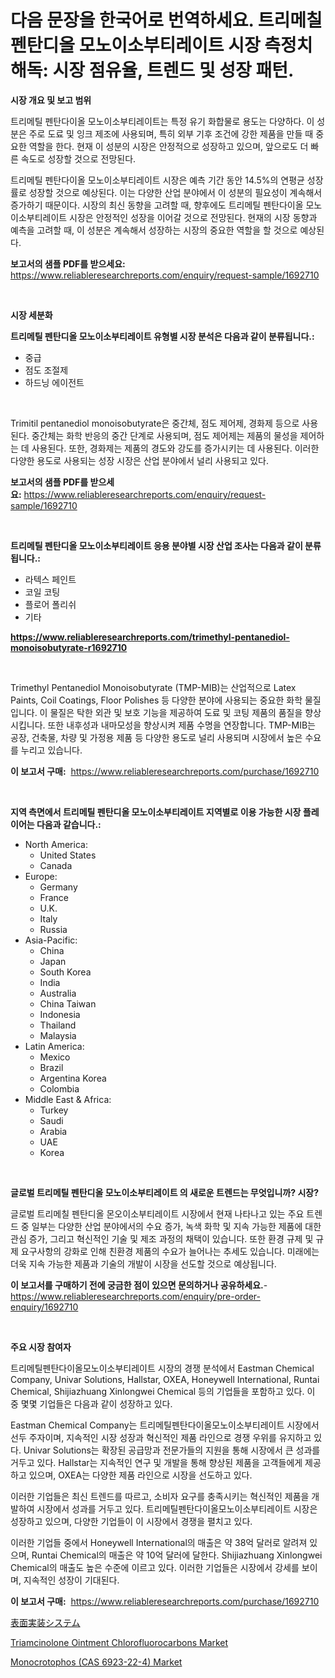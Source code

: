 <p><h1>다음 문장을 한국어로 번역하세요. 트리메칠 펜탄디올 모노이소부티레이트 시장 측정치 해독: 시장 점유율, 트렌드 및 성장 패턴.</h1></p><p><strong>시장 개요 및 보고 범위</strong></p>
<p><p>트리메틸 펜탄다이올 모노이소부티레이트는 특정 유기 화합물로 용도는 다양하다. 이 성분은 주로 도료 및 잉크 제조에 사용되며, 특히 외부 기후 조건에 강한 제품을 만들 때 중요한 역할을 한다. 현재 이 성분의 시장은 안정적으로 성장하고 있으며, 앞으로도 더 빠른 속도로 성장할 것으로 전망된다. </p><p>트리메틸 펜탄다이올 모노이소부티레이트 시장은 예측 기간 동안 14.5%의 연평균 성장률로 성장할 것으로 예상된다. 이는 다양한 산업 분야에서 이 성분의 필요성이 계속해서 증가하기 때문이다. 시장의 최신 동향을 고려할 때, 향후에도 트리메틸 펜탄다이올 모노이소부티레이트 시장은 안정적인 성장을 이어갈 것으로 전망된다. 현재의 시장 동향과 예측을 고려할 때, 이 성분은 계속해서 성장하는 시장의 중요한 역할을 할 것으로 예상된다.</p></p>
<p><strong>보고서의 샘플 PDF를 받으세요:</strong> <a href="https://www.reliableresearchreports.com/enquiry/request-sample/1692710">https://www.reliableresearchreports.com/enquiry/request-sample/1692710</a></p>
<p>&nbsp;</p>
<p><strong>시장 세분화</strong></p>
<p><strong>트리메틸 펜탄디올 모노이소부티레이트 유형별 시장 분석은 다음과 같이 분류됩니다.:</strong></p>
<p><ul><li>중급</li><li>점도 조절제</li><li>하드닝 에이전트</li></ul></p>
<p>&nbsp;</p>
<p><p>Trimitil pentanediol monoisobutyrate은 중간체, 점도 제어제, 경화제 등으로 사용된다. 중간체는 화학 반응의 중간 단계로 사용되며, 점도 제어제는 제품의 물성을 제어하는 데 사용된다. 또한, 경화제는 제품의 경도와 강도를 증가시키는 데 사용된다. 이러한 다양한 용도로 사용되는 성장 시장은 산업 분야에서 널리 사용되고 있다.</p></p>
<p><strong>보고서의 샘플 PDF를 받으세요:</strong>&nbsp;<a href="https://www.reliableresearchreports.com/enquiry/request-sample/1692710">https://www.reliableresearchreports.com/enquiry/request-sample/1692710</a></p>
<p>&nbsp;</p>
<p><strong> 트리메틸 펜탄디올 모노이소부티레이트 응용 분야별 시장 산업 조사는 다음과 같이 분류됩니다.:</strong></p>
<p><ul><li>라텍스 페인트</li><li>코일 코팅</li><li>플로어 폴리쉬</li><li>기타</li></ul></p>
<p><strong><a href="https://www.reliableresearchreports.com/trimethyl-pentanediol-monoisobutyrate-r1692710">https://www.reliableresearchreports.com/trimethyl-pentanediol-monoisobutyrate-r1692710</a></strong></p>
<p>&nbsp;</p>
<p><p>Trimethyl Pentanediol Monoisobutyrate (TMP-MIB)는 산업적으로 Latex Paints, Coil Coatings, Floor Polishes 등 다양한 분야에 사용되는 중요한 화학 물질입니다. 이 물질은 탁한 외관 및 보호 기능을 제공하여 도료 및 코팅 제품의 품질을 향상시킵니다. 또한 내후성과 내마모성을 향상시켜 제품 수명을 연장합니다. TMP-MIB는 공장, 건축물, 차량 및 가정용 제품 등 다양한 용도로 널리 사용되며 시장에서 높은 수요를 누리고 있습니다.</p></p>
<p><strong>이 보고서 구매:</strong>&nbsp; <a href="https://www.reliableresearchreports.com/purchase/1692710">https://www.reliableresearchreports.com/purchase/1692710</a></p>
<p>&nbsp;</p>
<p><strong>지역 측면에서 트리메틸 펜탄디올 모노이소부티레이트 지역별로 이용 가능한 시장 플레이어는 다음과 같습니다.:</strong></p>
<p><ul>
    <li>
        North America:
        <ul>
            <li>United States</li>
            <li>Canada</li>
        </ul>
    </li>
    <li>
        Europe:
        <ul>
            <li>Germany</li>
            <li>France</li>
            <li>U.K.</li>
            <li>Italy</li>
            <li>Russia</li>
        </ul>
    </li>
    <li>
        Asia-Pacific:
        <ul>
            <li>China</li>
            <li>Japan</li>
            <li>South Korea</li>
            <li>India</li>
            <li>Australia</li>
            <li>China Taiwan</li>
            <li>Indonesia</li>
            <li>Thailand</li>
            <li>Malaysia</li>
        </ul>
    </li>
    <li>
        Latin America:
        <ul>
            <li>Mexico</li>
            <li>Brazil</li>
            <li>Argentina Korea</li>
            <li>Colombia</li>
        </ul>
    </li>
    <li>
        Middle East & Africa:
        <ul>
            <li>Turkey</li>
            <li>Saudi</li>
            <li>Arabia</li>
            <li>UAE</li>
            <li>Korea</li>
        </ul>
    </li>
    </ul></p>
<p>&nbsp;</p>
<p><strong>글로벌 트리메틸 펜탄디올 모노이소부티레이트 의 새로운 트렌드는 무엇입니까? 시장?</strong></p>
<p><p>글로벌 트리메칠 펜탄디올 몬오이소부티레이트 시장에서 현재 나타나고 있는 주요 트렌드 중 일부는 다양한 산업 분야에서의 수요 증가, 녹색 화학 및 지속 가능한 제품에 대한 관심 증가, 그리고 혁신적인 기술 및 제조 과정의 채택이 있습니다. 또한 환경 규제 및 규제 요구사항의 강화로 인해 친환경 제품의 수요가 늘어나는 추세도 있습니다. 미래에는 더욱 지속 가능한 제품과 기술의 개발이 시장을 선도할 것으로 예상됩니다.</p></p>
<p><strong>이 보고서를 구매하기 전에 궁금한 점이 있으면 문의하거나 공유하세요.</strong>- <a href="https://www.reliableresearchreports.com/enquiry/pre-order-enquiry/1692710">https://www.reliableresearchreports.com/enquiry/pre-order-enquiry/1692710</a></p>
<p>&nbsp;</p>
<p><strong>주요 시장 참여자</strong></p>
<p><p>트리메틸펜탄다이올모노이소부티레이트 시장의 경쟁 분석에서 Eastman Chemical Company, Univar Solutions, Hallstar, OXEA, Honeywell International, Runtai Chemical, Shijiazhuang Xinlongwei Chemical 등의 기업들을 포함하고 있다. 이 중 몇몇 기업들은 다음과 같이 성장하고 있다.</p><p>Eastman Chemical Company는 트리메틸펜탄다이올모노이소부티레이트 시장에서 선두 주자이며, 지속적인 시장 성장과 혁신적인 제품 라인으로 경쟁 우위를 유지하고 있다. Univar Solutions는 확장된 공급망과 전문가들의 지원을 통해 시장에서 큰 성과를 거두고 있다. Hallstar는 지속적인 연구 및 개발을 통해 향상된 제품을 고객들에게 제공하고 있으며, OXEA는 다양한 제품 라인으로 시장을 선도하고 있다.</p><p>이러한 기업들은 최신 트렌드를 따르고, 소비자 요구를 충족시키는 혁신적인 제품을 개발하여 시장에서 성과를 거두고 있다. 트리메틸펜탄다이올모노이소부티레이트 시장은 성장하고 있으며, 다양한 기업들이 이 시장에서 경쟁을 펼치고 있다.</p><p>이러한 기업들 중에서 Honeywell International의 매출은 약 38억 달러로 알려져 있으며, Runtai Chemical의 매출은 약 10억 달러에 달한다. Shijiazhuang Xinlongwei Chemical의 매출도 높은 수준에 이르고 있다. 이러한 기업들은 시장에서 강세를 보이며, 지속적인 성장이 기대된다.</p></p>
<p><strong>이 보고서 구매:</strong>&nbsp;&nbsp;<a href="https://www.reliableresearchreports.com/purchase/1692710">https://www.reliableresearchreports.com/purchase/1692710</a></p>
<p><p><a href="https://github.com/nemesis2824/Market-Research-Report-List-1/blob/main/806039922216.md">表面実装システム</a></p><p><a href="https://www.linkedin.com/pulse/decoding-triamcinolone-ointment-chlorofluorocarbons-market-deep-dyxhe?trackingId=o0pn%2BtfT6vaCUtP7TpVr1Q%3D%3D">Triamcinolone Ointment Chlorofluorocarbons Market</a></p><p><a href="https://www.linkedin.com/pulse/monocrotophos-cas-6923-22-4-market-insights-players-forecast-0onqe?trackingId=uU2q0pp6Eilg1QrHecyDtA%3D%3D">Monocrotophos (CAS 6923-22-4) Market</a></p></p>